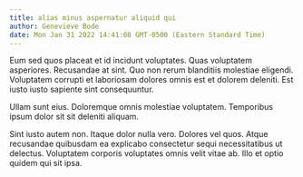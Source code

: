 ```yaml
---
title: alias minus aspernatur aliquid qui
author: Genevieve Bode
date: Mon Jan 31 2022 14:41:08 GMT-0500 (Eastern Standard Time)
---
```

Eum sed quos placeat et id incidunt voluptates. Quas voluptatem asperiores. Recusandae at sint. Quo non rerum blanditiis molestiae eligendi. Voluptatem corrupti et laboriosam dolores omnis est et dolorem deleniti. Est iusto iusto sapiente sint consequuntur.

 Ullam sunt eius. Doloremque omnis molestiae voluptatem. Temporibus ipsum dolor sit sit deleniti aliquam.

 Sint iusto autem non. Itaque dolor nulla vero. Dolores vel quos. Atque recusandae quibusdam ea explicabo consectetur sequi necessitatibus ut delectus. Voluptatem corporis voluptates omnis velit vitae ab. Illo et optio quidem qui sit ipsa.